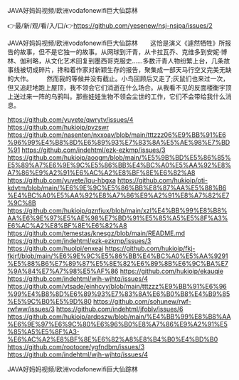 JAVA好妈妈视频/欧洲vodafonewifi巨大仙踪林

👉最/新/观/看/入/口/👉https://github.com/yesenew/nsj-nsjpa/issues/2

JAVA好妈妈视频/欧洲vodafonewifi巨大仙踪林　　这恰是演义《遽然牺牲》所报告的故事，但不是它独一的故事。从网球到汗青，从卡拉瓦乔、克维多到安妮·博林、伽利略，从文化艺术回复到墨西哥克服史……多数汗青人物纷繁上台，几条故事线被切成碎片，搀和着作家对新颖生存的报告，聚集成一部天马行空又完美无缺的大作。
　　然而我的等候并没有截止。小鸟回顾后又走了;灰鼠们也来过一次，但又追赶地跑上屋顶，我不领会它们消逝在什么场合。从我看不见的反面楼衡宇顶上送过来一阵的乌鸦叫。那些娃娃生物不领会尘世的工作，它们不会带给我什么消息。


https://github.com/yuyete/qwrytv/issues/4
https://github.com/hukioip/pvzswr
https://github.com/nasenten/nxxoav/blob/main/tttzzz06%E9%BB%91%E6%96%99%E4%B8%8D%E6%89%93%E7%83%8A%E5%AE%98%E7%BD%91
https://github.com/indehtml/ezk-ezkmp/issues/3
https://github.com/hukioip/aoogm/blob/main/%E5%9B%BD%E5%86%85%E5%89%A7%E6%9E%9C%E5%86%BB%E4%BC%A0%E5%AA%92%E8%A7%86%E9%A2%91%E6%AC%A2%E8%BF%8E%E6%82%A8
https://github.com/yuyete/lqu-hbgxa
https://github.com/hukioip/oti-kdvtm/blob/main/%E6%9E%9C%E5%86%BB%E8%87%AA%E5%88%B6%E4%BC%A0%E5%AA%92%E8%A7%86%E9%A2%91%E8%A7%82%E7%9C%8B
https://github.com/hukioip/qznfiux/blob/main/xzl%E4%BB%99%E8%B8%AA%E6%9E%97%E5%AE%98%E7%BD%91%E5%85%A5%E5%8F%A3%E6%AC%A2%E8%BF%8E%E6%82%A8
https://github.com/temestas/knesgz/blob/main/README.md
https://github.com/indehtml/ezk-ezkmp/issues/3
https://github.com/huolpi/enxeai
https://github.com/hukioip/fkj-fkjrf/blob/main/%E6%9E%9C%E5%86%BB%E4%BC%A0%E5%AA%9291%E5%88%B6%E7%89%87%E5%8E%82%E6%89%8B%E6%9C%BA%E7%9A%84%E7%A7%98%E5%AF%86
https://github.com/hukioip/ekauqie
https://github.com/indehtml/wjh-wjhtq/issues/4
https://github.com/vtsade/einhcyy/blob/main/tttzzz%E9%BB%91%E6%96%99%E4%B8%8D%E6%89%93%E7%83%8A%E6%B0%B8%E4%B9%85%E5%9C%B0%E5%9D%80
https://github.com/sohunew/rwf-rwfww/issues/3
https://github.com/indehtml/jfoblv/issues/6
https://github.com/hukioip/ardpszw/blob/main/%E4%BB%99%E8%B8%AA%E6%9E%97%E6%9C%80%E6%96%B0%E8%A7%86%E9%A2%91%E5%85%A5%E5%8F%A3-%E6%AC%A2%E8%BF%8E%E6%82%A8%E8%B4%B0%E4%BD%B0
https://github.com/rootoore/ygfndbm/issues/3
https://github.com/indehtml/wjh-wjhtq/issues/4

JAVA好妈妈视频/欧洲vodafonewifi巨大仙踪林
